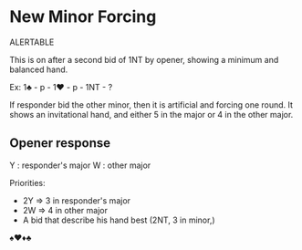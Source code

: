 # New Minor Forcing

ALERTABLE 

This is on after a second bid of 1NT by opener, showing a minimum and balanced hand.

Ex: 1♣ - p - 1♥ - p - 1NT - ?

If responder bid the other minor, then it is artificial and forcing one round. It shows an invitational hand, and either 5 in the major or 4 in the other major.

## Opener response

Y : responder's major
W : other major

Priorities:
- 2Y => 3 in responder's major
- 2W => 4 in other major
- A bid that describe his hand best (2NT, 3 in minor,)

♠♥♦♣
